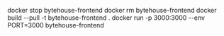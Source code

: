 docker stop bytehouse-frontend
docker rm bytehouse-frontend
docker build --pull -t bytehouse-frontend .
docker run -p 3000:3000 --env PORT=3000 bytehouse-frontend
